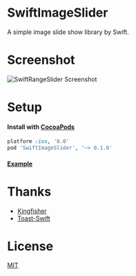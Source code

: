 # SwiftImageSlider
A simple image slide show library by Swift.

# Screenshot

![SwiftRangeSlider Screenshot](Screenshot.gif)

# Setup

#### Install with [CocoaPods](http://cocoapods.org/)

```ruby
platform :ios, '8.0'
pod 'SwiftImageSlider', '~> 0.1.6'
```

#### [Example](Example/Example/ViewController.swift)

# Thanks

* [Kingfisher](https://github.com/onevcat/Kingfisher)
* [Toast-Swift](https://github.com/scalessec/Toast-Swift)

# License

[MIT](LICENSE)